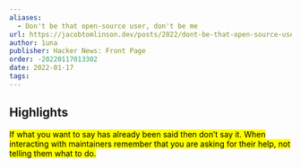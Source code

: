 ```yaml
---
aliases:
  - Don't be that open-source user, don't be me
url: https://jacobtomlinson.dev/posts/2022/dont-be-that-open-source-user-dont-be-me/
author: 1una
publisher: Hacker News: Front Page
order: -20220117013302
date: 2022-01-17
tags:
---
```


## Highlights
<mark>If what you want to say has already been said then don’t say it. When interacting with maintainers remember that you are asking for their help, not telling them what to do.</mark>

